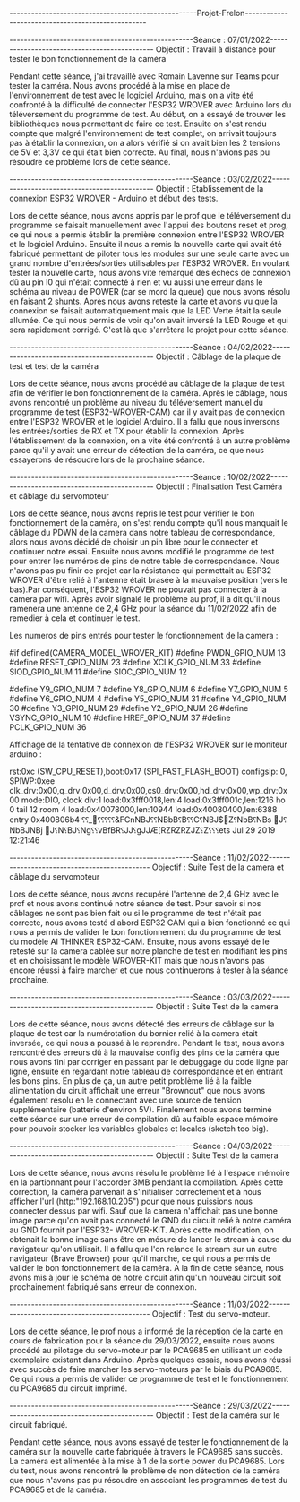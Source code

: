 ----------------------------------------------------Projet-Frelon--------------------------------------------------

---------------------------------------------------Séance : 07/01/2022---------------------------------------------
Objectif : Travail à distance pour tester le bon fonctionnement de la caméra

Pendant cette séance, j'ai travaillé avec Romain Lavenne sur Teams pour tester la caméra. Nous avons procédé à la
mise en place de l'environnement de test avec le logiciel Arduino, mais on a vite été confronté à la difficulté de 
connecter l'ESP32 WROVER avec Arduino lors du téléversement du programme de test. Au début, on a essayé de trouver 
les bibliothèques nous permettant de faire ce test. Ensuite on s'est rendu compte que malgré l'environnement de test 
complet, on arrivait toujours pas à établir la connexion, on a alors vérifié si on avait bien les 2 tensions de 5V 
et 3,3V ce qui était bien correcte. Au final, nous n'avions pas pu résoudre ce problème lors de cette séance.

---------------------------------------------------Séance : 03/02/2022---------------------------------------------
Objectif : Etablissement de la connexion ESP32 WROVER - Arduino et début des tests.

Lors de cette séance, nous avons appris par le prof que le téléversement du programme se faisait manuellement avec 
l'appui des boutons reset et prog, ce qui nous a permis établir la première connexion entre l'ESP32 WROVER et le 
logiciel Arduino. Ensuite il nous a remis la nouvelle carte qui avait été fabriqué permettant de piloter tous les 
modules sur une seule carte avec un grand nombre d'entrées/sorties utilisables par l'ESP32 WROVER. En voulant tester 
la nouvelle carte, nous avons vite remarqué des échecs de connexion dû au pin I0 qui n'était connecté à rien et vu 
aussi une erreur dans le schéma au niveau de POWER (car se mord la queue) que nous avons résolu en faisant 2 shunts.
Après nous avons retesté la carte et avons vu que la connexion se faisait automatiquement mais que la LED Verte était 
la seule allumée. Ce qui nous permis de voir qu'on avait inversé la LED Rouge et qui sera rapidement corrigé. C'est 
là que s'arrêtera le projet pour cette séance.

---------------------------------------------------Séance : 04/02/2022---------------------------------------------
Objectif : Câblage de la plaque de test et test de la caméra

Lors de cette séance, nous avons procédé au câblage de la plaque de test afin de vérifier le bon fonctionnement de la 
caméra. Après le câblage, nous avons rencontré un problème au niveau du téléversement manuel du programme de test
(ESP32-WROVER-CAM) car il y avait pas de connexion entre l'ESP32 WROVER et le logiciel Arduino. Il a fallu que nous 
inversons les entrées/sorties de RX et TX pour établir la connexion. Après l'établissement de la connexion, on a vite 
été confronté à un autre problème parce qu'il y avait une erreur de détection de la caméra, ce que nous essayerons 
de résoudre lors de la prochaine séance.

---------------------------------------------------Séance : 10/02/2022---------------------------------------------
Objectif : Finalisation Test Caméra et câblage du servomoteur

Lors de cette séance, nous avons repris le test pour vérifier le bon fonctionnement de la caméra, on s'est rendu compte
qu'il nous manquait le câblage du PDWN de la camera dans notre tableau de correspondance, alors nous avons décidé de 
choisir un pin libre pour le connecter et continuer notre essai. Ensuite nous avons modifié le programme de test pour 
entrer les numéros de pins de notre table de correspondance. Nous n'avons pas pu finir ce projet car la résistance qui 
permettait au ESP32 WROVER d'être relié à l'antenne était brasée à la mauvaise position (vers le bas).Par conséquent, 
l'ESP32 WROVER ne pouvait pas connecter à la camera par wifi. Après avoir signalé le problème au prof, il a dit qu'il 
nous ramenera une antenne de 2,4 GHz pour la séance du 11/02/2022 afin de remedier à cela et continuer le test.

Les numeros de pins entrés pour tester le fonctionnement de la camera :

#if defined(CAMERA_MODEL_WROVER_KIT)
#define PWDN_GPIO_NUM    13
#define RESET_GPIO_NUM   23
#define XCLK_GPIO_NUM    33
#define SIOD_GPIO_NUM    11
#define SIOC_GPIO_NUM    12

#define Y9_GPIO_NUM      7
#define Y8_GPIO_NUM      6
#define Y7_GPIO_NUM      5
#define Y6_GPIO_NUM      4
#define Y5_GPIO_NUM      31
#define Y4_GPIO_NUM      30
#define Y3_GPIO_NUM      29
#define Y2_GPIO_NUM      26
#define VSYNC_GPIO_NUM   10
#define HREF_GPIO_NUM    37
#define PCLK_GPIO_NUM    36

Affichage de la tentative de connexion de l'ESP32 WROVER sur le moniteur arduino :

rst:0xc (SW_CPU_RESET),boot:0x17 (SPI_FAST_FLASH_BOOT)
configsip: 0, SPIWP:0xee
clk_drv:0x00,q_drv:0x00,d_drv:0x00,cs0_drv:0x00,hd_drv:0x00,wp_drv:0x00
mode:DIO, clock div:1
load:0x3fff0018,len:4
load:0x3fff001c,len:1216
ho 0 tail 12 room 4
load:0x40078000,len:10944
load:0x40080400,len:6388
entry 0x400806b4
⸮⸮_⸮⸮⸮⸮⸮&FCnNBJ⸮⸮NBbB⸮B⸮⸮C⸮NBJ$Z⸮NbB⸮NBs J⸮NbBJNBj J⸮N⸮BJ⸮Ng⸮⸮vBfBR⸮JJ⸮gJJÆ[RZRZRZJZ⸮Z⸮⸮⸮ets Jul 29 2019 12:21:46

---------------------------------------------------Séance : 11/02/2022---------------------------------------------
Objectif : Suite Test de la camera et câblage du servomoteur

Lors de cette séance, nous avons recupéré l'antenne de 2,4 GHz avec le prof et nous avons continué notre séance de 
test. Pour savoir si nos câblages ne sont pas bien fait ou si le programme de test n'était pas correcte, 
nous avons testé d'abord ESP32 CAM qui a bien fonctionné ce qui nous a permis de valider le bon fonctionnement du 
du programme de test du modèle AI THINKER ESP32-CAM. Ensuite, nous avons essayé de le retesté sur la camera cablée 
sur notre planche de test en modifiant les pins et en choisissant le modèle WROVER-KIT mais que nous n'avons pas 
encore réussi à faire marcher et que nous continuerons à tester à la séance prochaine.

---------------------------------------------------Séance : 03/03/2022---------------------------------------------
Objectif : Suite Test de la camera

Lors de cette séance, nous avons détecté des erreurs de câblage sur la plaque de test car la numérotation du bornier
relié à la camera était inversée, ce qui nous a poussé à le reprendre. Pendant le test, nous avons rencontré des 
erreurs dû à la mauvaise config des pins de la caméra que nous avons fini par corriger en passant par le debuggage 
du code ligne par ligne, ensuite en regardant notre tableau de correspondance et en entrant les bons pins. En plus 
de ça, un autre petit problème lié à la faible alimentation du ciruit affichait une erreur "Brownout" que nous avons 
également résolu en le connectant avec une source de tension supplémentaire (batterie d'environ 5V). Finalement nous 
avons terminé cette séance sur une erreur de compilation dû au faible espace mémoire pour pouvoir stocker les variables 
globales et locales (sketch too big).

---------------------------------------------------Séance : 04/03/2022---------------------------------------------
Objectif : Suite Test de la camera

Lors de cette séance, nous avons résolu le problème lié à l'espace mémoire en la partionnant pour l'accorder 3MB 
pendant la compilation. Après cette correction, la caméra parvenait à s'initialiser correctement et à nous afficher 
l'url (http:"192.168.10.205") pour que nous puissions nous connecter dessus par wifi. Sauf que la camera n'affichait 
pas une bonne image parce qu'on avait pas connecté le GND du circuit relié à notre caméra au GND fournit par l'ESP32-
WROVER-KIT. Après cette modification, on obtenait la bonne image sans être en mésure de lancer le stream à cause du 
navigateur qu'on utilisait. Il a fallu que l'on relance le stream sur un autre navigateur (Brave Browser) pour qu'il 
marche, ce qui nous a permis de valider le bon fonctionnement de la caméra. A la fin de cette séance, nous avons mis 
à jour le schéma de notre circuit afin qu'un nouveau circuit soit prochainement fabriqué sans erreur de connexion.

---------------------------------------------------Séance : 11/03/2022---------------------------------------------
Objectif : Test du servo-moteur.

Lors de cette séance, le prof nous a informé de la réception de la carte en cours de fabrication pour la séance du 
29/03/2022, ensuite nous avons procédé au pilotage du servo-moteur par le PCA9685 en utilisant un code exemplaire 
existant dans Arduino. Après quelques essais, nous avons réussi avec succès de faire marcher les servo-moteurs par 
le biais du PCA9685. Ce qui nous a permis de valider ce programme de test et le fonctionnement du PCA9685 du circuit 
imprimé.

---------------------------------------------------Séance : 29/03/2022---------------------------------------------
Objectif : Test de la caméra sur le circuit fabriqué.

Pendant cette séance, nous avons essayé de tester le fonctionnement de la caméra sur la nouvelle carte fabriquée à 
travers le PCA9685 sans succès. La caméra est alimentée à la mise à 1 de la sortie power du PCA9685. Lors du test, 
nous avons rencontré le problème de non détection de la caméra que nous n'avons pas pu résoudre en associant les 
programmes de test du PCA9685 et de la caméra.